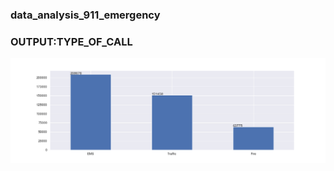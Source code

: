 ### data_analysis_911_emergency
### OUTPUT:TYPE_OF_CALL
![alt text](https://github.com/i9suru/911_Emergency_Call/blob/master/1.png )
